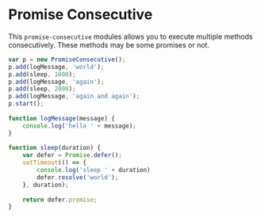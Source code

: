 # Promise Consecutive

This `promise-consecutive` modules allows you to execute multiple methods consecutively.
These methods may be some promises or not.

```javascript
var p = new PromiseConsecutive();  
p.add(logMessage, 'world');  
p.add(sleep, 1000);  
p.add(logMessage, 'again');  
p.add(sleep, 2000);  
p.add(logMessage, 'again and again');  
p.start();  
  
function logMessage(message) {  
    console.log('hello ' + message);  
}  
  
function sleep(duration) {  
    var defer = Promise.defer();  
    setTimeout(() => {  
        console.log('sleep ' + duration)  
        defer.resolve('world');  
    }, duration);  
  
    return defer.promise;  
}  

```
